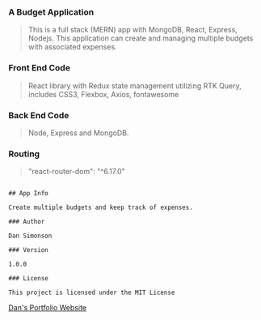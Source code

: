 ### A Budget Application

> This is a full stack (MERN) app with MongoDB, React, Express, Nodejs. This application can create and managing multiple budgets with associated expenses.

### Front End Code

> React library with Redux state management utilizing RTK Query, includes CSS3, Flexbox, Axios, fontawesome

### Back End Code

> Node, Express and MongoDB.

### Routing

> "react-router-dom": "^6.17.0"


```

## App Info

Create multiple budgets and keep track of expenses.

### Author

Dan Simonson

### Version

1.0.0

### License

This project is licensed under the MIT License

```

[Dan's Portfolio Website](https://mariposaweb.net)
